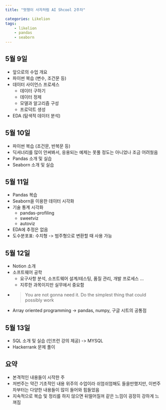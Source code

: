 ```yaml
---
title: "멋쟁이 사자처럼 AI Shcool 2주차"

categories: Likelion
tags:
    - likelion
    - pandas
    - seaborn
---
```


## 5월 9일
- 앞으로의 수업 개요
- 파이썬 복습 (변수, 조건문 등)
- 데이터 사이언스 프로세스
  - 데이터 구하기
  - 데이터 정제
  - 모델과 알고리즘 구성
  - 프로덕트 생성
- EDA (탐색적 데이터 분석)

## 5월 10일
- 파이썬 복습 (조건문, 반복문 등)
- 딕셔너리를 많이 안써봐서, 응용되는 예제는 못풀 정도는 아니었나 조금 어려웠음
- Pandas 소개 및 실습
- Seaborn 소개 및 실습

## 5월 11일
- Pandas 복습
- Seaborn을 이용한 데이터 시각화
- 기술 통계 시각화
  - pandas-profiling
  - sweetviz
  - autoviz
- EDA에 추정은 없음
- 도수분포표: 수치형 -> 범주형으로 변환할 때 사용 가능

## 5월 12일
- Notion 소개
- 소프트웨어 공학
  - 요구사항 분석, 소프트웨어 설계/테스팅, 품질 관리, 개발 프로세스 ...
  - 지루한 과목이지만 실무에서 중요함
- >You are not gonna need it. Do the simplest thing that could possibly work
- Array oriented programming -> pandas, numpy, 구글 시트의 공통점

## 5월 13일
- SQL 소개 및 실습 (인프런 강의 제공) -> MYSQL
- Hackerrank 문제 풀이

## 요약
- 본격적인 내용들이 시작한 주  
- 저번주는 약간 기초적인 내용 위주의 수업이라 쉬엄쉬엄해도 들을만했지만, 이번주차부터는 다양한 내용들이 많이 들어와 힘들었음  
- 지속적으로 복습 및 정리를 하지 않으면 뒤떨어질꺼 같은 느낌이 굉장히 강하게 느껴짐